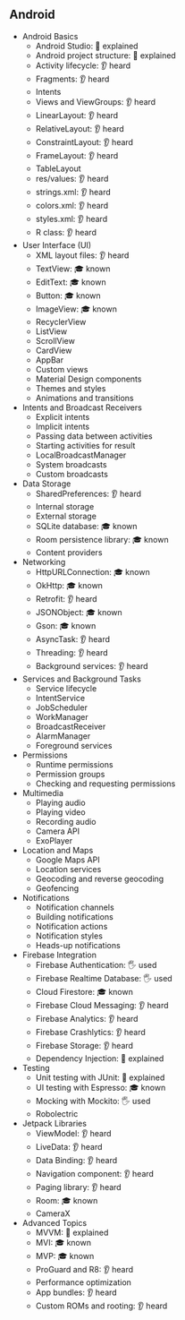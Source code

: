 ## Android
- Android Basics
  - Android Studio: 🙋 explained
  - Android project structure: 🙋 explained
  - Activity lifecycle: 👂 heard
  - Fragments: 👂 heard
  - Intents
  - Views and ViewGroups: 👂 heard
  - LinearLayout: 👂 heard
  - RelativeLayout: 👂 heard
  - ConstraintLayout: 👂 heard
  - FrameLayout: 👂 heard
  - TableLayout
  - res/values: 👂 heard
  - strings.xml: 👂 heard
  - colors.xml: 👂 heard
  - styles.xml: 👂 heard
  - R class: 👂 heard
- User Interface (UI)
  - XML layout files: 👂 heard
  - TextView: 🎓 known
  - EditText: 🎓 known
  - Button: 🎓 known
  - ImageView: 🎓 known
  - RecyclerView
  - ListView
  - ScrollView
  - CardView
  - AppBar
  - Custom views
  - Material Design components
  - Themes and styles
  - Animations and transitions
- Intents and Broadcast Receivers
  - Explicit intents
  - Implicit intents
  - Passing data between activities
  - Starting activities for result
  - LocalBroadcastManager
  - System broadcasts
  - Custom broadcasts
- Data Storage
  - SharedPreferences: 👂 heard
  - Internal storage
  - External storage
  - SQLite database: 🎓 known
  - Room persistence library: 🎓 known
  - Content providers
- Networking
  - HttpURLConnection: 🎓 known
  - OkHttp: 🎓 known
  - Retrofit: 👂 heard
  - JSONObject: 🎓 known
  - Gson: 🎓 known
  - AsyncTask: 👂 heard
  - Threading: 👂 heard
  - Background services: 👂 heard
- Services and Background Tasks
  - Service lifecycle
  - IntentService
  - JobScheduler
  - WorkManager
  - BroadcastReceiver
  - AlarmManager
  - Foreground services
- Permissions
  - Runtime permissions
  - Permission groups
  - Checking and requesting permissions
- Multimedia
  - Playing audio
  - Playing video
  - Recording audio
  - Camera API
  - ExoPlayer
- Location and Maps
  - Google Maps API
  - Location services
  - Geocoding and reverse geocoding
  - Geofencing
- Notifications
  - Notification channels
  - Building notifications
  - Notification actions
  - Notification styles
  - Heads-up notifications
- Firebase Integration
  - Firebase Authentication: 🖐️ used
  - Firebase Realtime Database: 🖐️ used
  - Cloud Firestore: 🎓 known
  - Firebase Cloud Messaging: 👂 heard
  - Firebase Analytics: 👂 heard
  - Firebase Crashlytics: 👂 heard
  - Firebase Storage: 👂 heard
  - Dependency Injection: 🙋 explained
- Testing
  - Unit testing with JUnit: 🙋 explained
  - UI testing with Espresso: 🎓 known
  - Mocking with Mockito: 🖐️ used
  - Robolectric
- Jetpack Libraries
  - ViewModel: 👂 heard
  - LiveData: 👂 heard
  - Data Binding: 👂 heard
  - Navigation component: 👂 heard
  - Paging library: 👂 heard
  - Room: 🎓 known
  - CameraX
- Advanced Topics
  - MVVM: 🙋 explained
  - MVI: 🎓 known
  - MVP: 🎓 known
  - ProGuard and R8: 👂 heard
  - Performance optimization
  - App bundles: 👂 heard
  - Custom ROMs and rooting: 👂 heard

